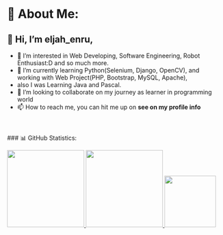 # 💫 About Me:
## 👋 Hi, I’m eljah_enru,
- 👀 I’m interested in Web Developing, Software Engineering, Robot Enthusiast:D and so much more.
- 🌱 I’m currently learning Python(Selenium, Django, OpenCV), and working with Web Project(PHP, Bootstrap, MySQL, Apache),
- also I was Learning Java and Pascal.
- 🔎 I’m looking to collaborate on my journey as learner in programming world
- 📫 How to reach me, you can hit me up on **see on my profile info**

<!-- Edit as you preferred tech stacks, and delete this line -->
<!-- ### Tech Stack:
  <a href="#"><img align="left" alt="JavaScript" title="JavaScript" width="21px" src="https://upload.wikimedia.org/wikipedia/commons/9/99/Unofficial_JavaScript_logo_2.svg" /></a>
  <a href="https://nodejs.org/"><img align="left" alt="NodeJS" title="NodeJS" width="21px" src="https://seeklogo.com/images/N/nodejs-logo-FBE122E377-seeklogo.com.png" /></a>
  <a href="https://reactjs.org/"><img align="left" alt="React" title="React" width="21px" src="https://cdn.worldvectorlogo.com/logos/react-2.svg" /></a>
  <a href="https://hapi.dev/"><img align="left" alt="Hapi" title="Hapi (NodeJS HTTP Framework)" width="21px" src="https://avatars.githubusercontent.com/u/3774533?s=200&v=4" /></a>
  <a href="https://nextjs.org/"><img align="left" alt="Next" title="Next (React SSR Framework)" width="21px" src="https://iconape.com/wp-content/files/gm/82643/svg/next-js.svg" /></a> -->
<br>
<br>
### 📊 GitHub Statistics:
<p align="left">
  <a href="https://github.com/civilH">
    <img height="180em" src="https://github-readme-stats-eight-theta.vercel.app/api?username=civilH&show_icons=true&theme=radical&include_all_commits=true&count_private=true"/>
    <img height="180em" src="https://github-readme-streak-stats.herokuapp.com/?user=civilH&theme=radical&hide_border=false"/>
    <img height="120em" src="https://github-readme-stats.vercel.app/api/top-langs/?username=civilH&theme=radical&hide_border=false&include_all_commits=false&count_private=false&layout=compact"/>
  </a>
</p>
<br>
<!-- Proudly created with GPRM ( https://gprm.itsvg.in ) -->
<!---
civilH/civilH is a ✨ special ✨ repository because its `README.md` (this file) appears on your GitHub profile.
You can click the Preview link to take a look at your changes.
--->
